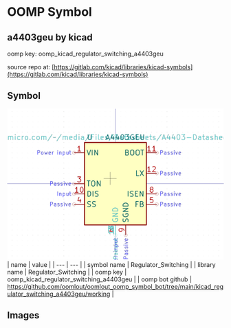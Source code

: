 # OOMP Symbol  
## a4403geu  by kicad  
  
oomp key: oomp_kicad_regulator_switching_a4403geu  
  
source repo at: [https://gitlab.com/kicad/libraries/kicad-symbols](https://gitlab.com/kicad/libraries/kicad-symbols)  
## Symbol  
  
[![working.png](working_600.png)](working.png)  
| name | value | 
| --- | --- | 
| symbol name | Regulator_Switching | 
| library name | Regulator_Switching | 
| oomp key | oomp_kicad_regulator_switching_a4403geu | 
| oomp bot github | https://github.com/oomlout/oomlout_oomp_symbol_bot/tree/main/kicad_regulator_switching_a4403geu/working | 
## Images  
